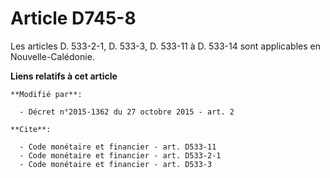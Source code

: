 # Article D745-8

Les articles D. 533-2-1, D. 533-3, D. 533-11 à D. 533-14 sont applicables en Nouvelle-Calédonie.

**Liens relatifs à cet article**

	**Modifié par**:

	  - Décret n°2015-1362 du 27 octobre 2015 - art. 2

	**Cite**:

	  - Code monétaire et financier - art. D533-11
	  - Code monétaire et financier - art. D533-2-1
	  - Code monétaire et financier - art. D533-3
